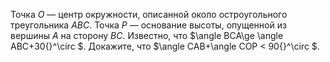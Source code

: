 Точка $O$ — центр окружности, описанной около остроугольного треугольника $ABC$. Точка $P$ — основание высоты, опущенной из вершины $A$ на сторону $BC$. Известно, что $\angle BCA\ge \angle ABC+30{}^\circ $. Докажите, что $\angle CAB+\angle COP &lt; 90{}^\circ $.